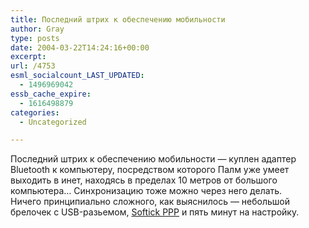 ```yaml
---
title: Последний штрих к обеспечению мобильности
author: Gray
type: posts
date: 2004-03-22T14:24:16+00:00
excerpt:
url: /4753
esml_socialcount_LAST_UPDATED:
  - 1496969042
essb_cache_expire:
  - 1616498879
categories:
  - Uncategorized

---
```








Последний штрих к обеспечению мобильности &#8212; куплен адаптер Bluetooth к компьютеру, посредством которого Палм уже умеет выходить в инет, находясь в пределах 10 метров от большого компьютера&#8230; Синхронизацию тоже можно через него делать.  
Ничего принципиально сложного, как выяснилось &#8212; небольшой брелочек с USB-разьемом, <a href="http://www.softick.com/ppp/" target="_blank">Softick PPP</a> и пять минут на настройку.